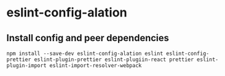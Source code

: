 # eslint-config-alation

## Install config and peer dependencies
```
npm install --save-dev eslint-config-alation eslint eslint-config-prettier eslint-plugin-prettier eslint-plugiin-react prettier eslint-plugin-import eslint-import-resolver-webpack
```
